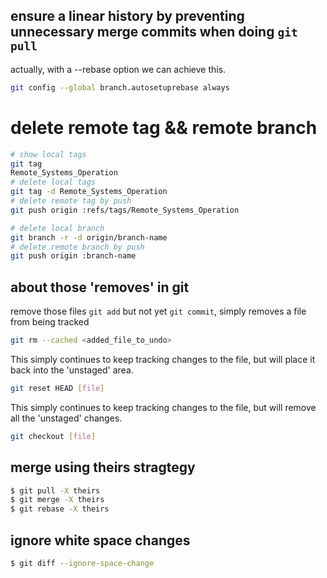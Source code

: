 ## ensure a linear history by preventing unnecessary merge commits when doing `git pull`
actually, with a --rebase option we can achieve this. 
```bash
git config --global branch.autosetuprebase always
```

# delete remote tag && remote branch
```bash
# show local tags
git tag 
Remote_Systems_Operation
# delete local tags 
git tag -d Remote_Systems_Operation 
# delete remote tag by push
git push origin :refs/tags/Remote_Systems_Operation

# delete local branch
git branch -r -d origin/branch-name
# delete remote branch by push
git push origin :branch-name
```

## about those 'removes' in git
remove those files `git add` but not yet `git commit`,  simply removes a file from being tracked
```bash
git rm --cached <added_file_to_undo>
```
This simply continues to keep tracking changes to the file, but will place it back into the 'unstaged' area.
```bash
git reset HEAD [file]
```
This simply continues to keep tracking changes to the file, but will remove all the 'unstaged' changes.
```bash
git checkout [file]
```

## merge using theirs stragtegy 
```bash
$ git pull -X theirs
$ git merge -X theirs
$ git rebase -X theirs
```
## ignore white space changes
```bash
$ git diff --ignore-space-change
```
